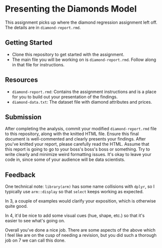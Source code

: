 # Presenting the Diamonds Model

This assignment picks up where the diamond regression assignment left off. The details are in `diamond-report.rmd`. 

## Getting Started

- Clone this repository to get started with the assignment.
- The main file you will be working on is `diamond-report.rmd`. Follow along in that file for instructions.

## Resources

- `diamond-report.rmd`: Contains the assignment instructions and is a place for you to build out your presentation of the findings.
- `diamond-data.txt`: The dataset file with diamond attributes and prices.

## Submission

After completing the analysis, commit your modified `diamond-report.rmd` file to this repository, along
with the knitted HTML file. Ensure this 
final document is well-commented and clearly presents your findings. After you've knitted your report, please carefully
read the HTML. Assume that this report is going to go to your boss's boss's boss or something. Try to write clearly
and minimize weird formatting issues. It's okay to leave your code in, since some of your audience will be data scientists. 

## Feedback

One technical note: `library(arm)` has some name collisions with `dplyr`, so I typically use `arm::display` so that `select` keeps working as expected. 

In 3, a couple of examples would clarify your exposition, which is otherwise quite good. 

In 4, it'd be nice to add some visual cues (hue, shape, etc.) so that it's easier to see what's going on. 

Overall you've done a nice job. There are some aspects of the above which I feel like are on the cusp of needing a revision, but you did such a thorough job on 7 we can call this done. 
